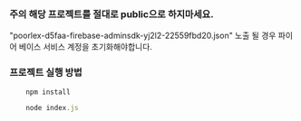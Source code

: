 ### 주의 해당 프로젝트를 절대로 public으로 하지마세요.

"poorlex-d5faa-firebase-adminsdk-yj2l2-22559fbd20.json" 노출 될 경우 파이어 베이스 서비스 계정을 초기화해야합니다.

### 프로젝트 실행 방법

```javascript
    npm install

    node index.js

```
